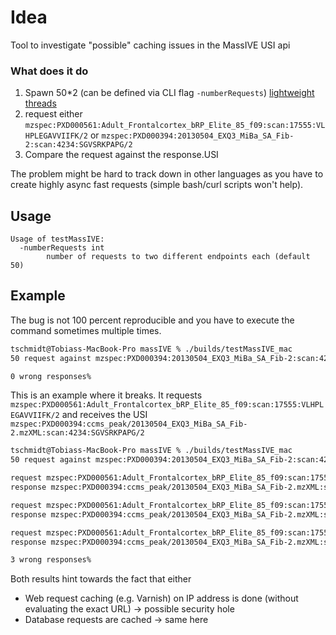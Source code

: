 
# Idea
Tool to investigate "possible" caching issues in the MassIVE USI api

### What does it do
1. Spawn 50*2 (can be defined via CLI flag `-numberRequests`) [lightweight threads](https://en.wikipedia.org/wiki/Go_(programming_language)#Concurrency:_goroutines_and_channels)
2. request either `mzspec:PXD000561:Adult_Frontalcortex_bRP_Elite_85_f09:scan:17555:VLHPLEGAVVIIFK/2` or `mzspec:PXD000394:20130504_EXQ3_MiBa_SA_Fib-2:scan:4234:SGVSRKPAPG/2` 
3. Compare the request against the response.USI

The problem might be hard to track down in other languages as you have to create highly async fast requests (simple bash/curl scripts won't help).

## Usage
```
Usage of testMassIVE:
  -numberRequests int
    	number of requests to two different endpoints each (default 50)
```

## Example
The bug is not 100 percent reproducible and you have to execute the command sometimes multiple times.
```bash
tschmidt@Tobiass-MacBook-Pro massIVE % ./builds/testMassIVE_mac
50 request against mzspec:PXD000394:20130504_EXQ3_MiBa_SA_Fib-2:scan:4234:SGVSRKPAPG/2 and mzspec:PXD000561:Adult_Frontalcortex_bRP_Elite_85_f09:scan:17555:VLHPLEGAVVIIFK/2, respectivly

0 wrong responses%
```

This is an example where it breaks. It requests `mzspec:PXD000561:Adult_Frontalcortex_bRP_Elite_85_f09:scan:17555:VLHPLEGAVVIIFK/2` and receives the USI `mzspec:PXD000394:ccms_peak/20130504_EXQ3_MiBa_SA_Fib-2.mzXML:scan:4234:SGVSRKPAPG/2`
```bash
tschmidt@Tobiass-MacBook-Pro massIVE % ./builds/testMassIVE_mac
50 request against mzspec:PXD000394:20130504_EXQ3_MiBa_SA_Fib-2:scan:4234:SGVSRKPAPG/2 and mzspec:PXD000561:Adult_Frontalcortex_bRP_Elite_85_f09:scan:17555:VLHPLEGAVVIIFK/2, respectivly

request mzspec:PXD000561:Adult_Frontalcortex_bRP_Elite_85_f09:scan:17555:VLHPLEGAVVIIFK/2
response mzspec:PXD000394:ccms_peak/20130504_EXQ3_MiBa_SA_Fib-2.mzXML:scan:4234:SGVSRKPAPG/2

request mzspec:PXD000561:Adult_Frontalcortex_bRP_Elite_85_f09:scan:17555:VLHPLEGAVVIIFK/2
response mzspec:PXD000394:ccms_peak/20130504_EXQ3_MiBa_SA_Fib-2.mzXML:scan:4234:SGVSRKPAPG/2

request mzspec:PXD000561:Adult_Frontalcortex_bRP_Elite_85_f09:scan:17555:VLHPLEGAVVIIFK/2
response mzspec:PXD000394:ccms_peak/20130504_EXQ3_MiBa_SA_Fib-2.mzXML:scan:4234:SGVSRKPAPG/2

3 wrong responses%
```

Both results hint towards the fact that either
- Web request caching (e.g. Varnish) on IP address is done (without evaluating the exact URL) -> possible security hole
- Database requests are cached -> same here